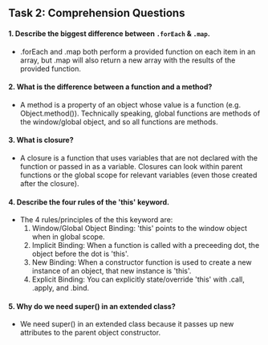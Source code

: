 ## Task 2: Comprehension Questions

#### 1. Describe the biggest difference between `.forEach` & `.map`.

* .forEach and .map both perform a provided function on each item in an array, but .map will also return a new array with the results of the provided function.

#### 2. What is the difference between a function and a method?

* A method is a property of an object whose value is a function (e.g. Object.method()). Technically speaking, global functions are methods of the window/global object, and so all functions are methods.

#### 3. What is closure?

* A closure is a function that uses variables that are not declared with the function or passed in as a variable. Closures can look within parent functions or the global scope for relevant variables (even those created after the closure).

#### 4. Describe the four rules of the 'this' keyword.

* The 4 rules/principles of the this keyword are:
    1. Window/Global Object Binding: 'this' points to the window object when in global scope.
    1. Implicit Binding: When a function is called with a preceeding dot, the object before the dot is 'this'.
    1. New Binding: When a constructor function is used to create a new instance of an object, that new instance is 'this'.
    1. Explicit Binding: You can explicitly state/override 'this' with .call, .apply, and .bind.

#### 5. Why do we need super() in an extended class?

* We need super() in an extended class because it passes up new attributes to the parent object constructor.
